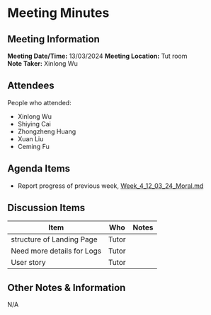 # Meeting Minutes
## Meeting Information
**Meeting Date/Time:** 13/03/2024
**Meeting Location:** Tut room  
**Note Taker:** Xinlong Wu  

## Attendees
People who attended:
- Xinlong Wu
- Shiying Cai
- Zhongzheng Huang
- Xuan Liu
- Ceming Fu

## Agenda Items

- Report progress of previous week, [Week_4_12_03_24_Moral.md](https://github.com/24-S1-2-C-Moral-Decisions/LandingSite/blob/main/WeekReport/Week_4_12_03_24_Moral.md)

## Discussion Items
Item | Who | Notes |
---- | ---- | ---- |
structure of Landing Page | Tutor |  |
Need more details for Logs | Tutor |  |
User story | Tutor | |


## Other Notes & Information
N/A
